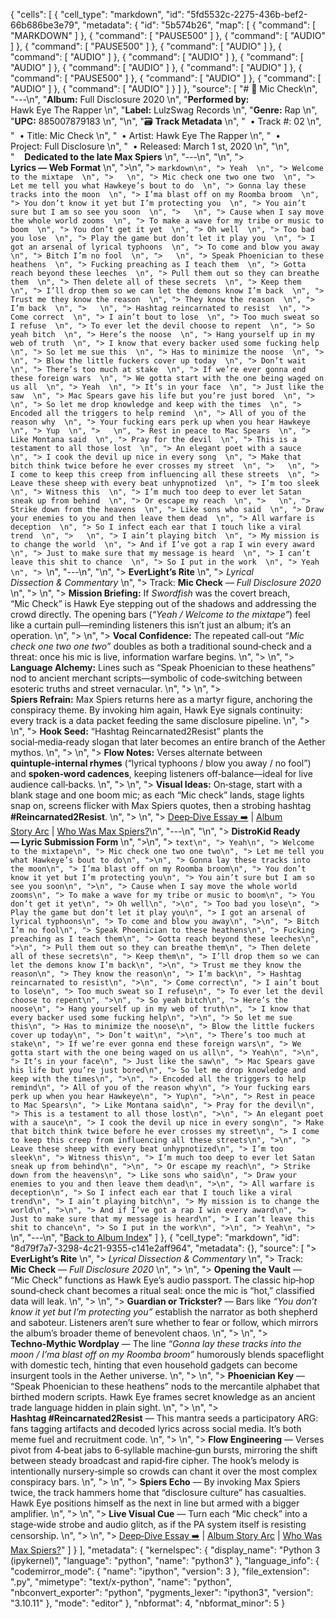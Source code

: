 {
 "cells": [
  {
   "cell_type": "markdown",
   "id": "5fd5532c-2275-436b-bef2-66b686be3e79",
   "metadata": {
    "id": "5b574b26",
    "map": [
     {
      "command": [
       "MARKDOWN"
      ]
     },
     {
      "command": [
       "PAUSE500"
      ]
     },
     {
      "command": [
       "AUDIO"
      ]
     },
     {
      "command": [
       "PAUSE500"
      ]
     },
     {
      "command": [
       "AUDIO"
      ]
     },
     {
      "command": [
       "AUDIO"
      ]
     },
     {
      "command": [
       "AUDIO"
      ]
     },
     {
      "command": [
       "AUDIO"
      ]
     },
     {
      "command": [
       "AUDIO"
      ]
     },
     {
      "command": [
       "AUDIO"
      ]
     },
     {
      "command": [
       "PAUSE500"
      ]
     },
     {
      "command": [
       "AUDIO"
      ]
     },
     {
      "command": [
       "AUDIO"
      ]
     },
     {
      "command": [
       "AUDIO"
      ]
     }
    ]
   },
   "source": [
    "# 🎵 Mic Check\n",
    "---\n",
    "**Album:** Full Disclosure 2020  \n",
    "**Performed by:** Hawk Eye The Rapper  \n",
    "**Label:** LulzSwag Records  \n",
    "**Genre:** Rap  \n",
    "**UPC:** 885007879183  \n",
    "\n",
    "🗃️ **Track Metadata**  \n",
    "&nbsp;&nbsp;• Track #: 02  \n",
    "&nbsp;&nbsp;• Title: Mic Check  \n",
    "&nbsp;&nbsp;• Artist: Hawk Eye The Rapper  \n",
    "&nbsp;&nbsp;• Project: Full Disclosure  \n",
    "&nbsp;&nbsp;• Released: March 1 st, 2020  \n",
    "\n",
    "&nbsp;&nbsp;&nbsp;&nbsp;**Dedicated to the late Max Spiers**  \n",
    "---\n",
    "\n",
    "> **Lyrics — Web Format**  \n",
    ">\n",
    "> ```markdown\n",
    "> Yeah  \n",
    "> Welcome to the mixtape  \n",
    ">   \n",
    "> Mic check one two one two  \n",
    "> Let me tell you what Hawkeye’s bout to do  \n",
    "> Gonna lay these tracks into the moon  \n",
    "> I’ma blast off on my Roomba broom  \n",
    "> You don’t know it yet but I’m protecting you  \n",
    "> You ain’t sure but I am so see you soon  \n",
    ">   \n",
    "> Cause when I say move the whole world zooms  \n",
    "> To make a wave for my tribe or music to boom  \n",
    "> You don’t get it yet  \n",
    "> Oh well  \n",
    "> Too bad you lose  \n",
    "> Play the game but don’t let it play you  \n",
    "> I got an arsenal of lyrical typhoons  \n",
    "> To come and blow you away  \n",
    "> Bitch I’m no fool  \n",
    ">   \n",
    "> Speak Phoenician to these heathens  \n",
    "> Fucking preaching as I teach them  \n",
    "> Gotta reach beyond these leeches  \n",
    "> Pull them out so they can breathe them  \n",
    "> Then delete all of these secrets  \n",
    "> Keep them  \n",
    "> I’ll drop them so we can let the demons know I’m back  \n",
    "> Trust me they know the reason  \n",
    "> They know the reason  \n",
    "> I’m back  \n",
    ">   \n",
    "> Hashtag reincarnated to resist  \n",
    "> Come correct  \n",
    "> I ain’t bout to lose  \n",
    "> Too much sweat so I refuse  \n",
    "> To ever let the devil choose to repent  \n",
    "> So yeah bitch  \n",
    "> Here’s the noose  \n",
    "> Hang yourself up in my web of truth  \n",
    "> I know that every backer used some fucking help  \n",
    "> So let me sue this  \n",
    "> Has to minimize the noose  \n",
    ">   \n",
    "> Blow the little fuckers cover up today  \n",
    "> Don’t wait  \n",
    "> There’s too much at stake  \n",
    "> If we’re ever gonna end these foreign wars  \n",
    "> We gotta start with the one being waged on us all  \n",
    "> Yeah  \n",
    "> It’s in your face  \n",
    "> Just like the saw  \n",
    "> Mac Spears gave his life but you’re just bored  \n",
    ">   \n",
    "> So let me drop knowledge and keep with the times  \n",
    "> Encoded all the triggers to help remind  \n",
    "> All of you of the reason why  \n",
    "> Your fucking ears perk up when you hear Hawkeye  \n",
    "> Yup  \n",
    ">   \n",
    "> Rest in peace to Mac Spears  \n",
    "> Like Montana said  \n",
    "> Pray for the devil  \n",
    "> This is a testament to all those lost  \n",
    "> An elegant poet with a sauce  \n",
    "> I cook the devil up nice in every song  \n",
    "> Make that bitch think twice before he ever crosses my street  \n",
    ">   \n",
    "> I come to keep this creep from influencing all these streets  \n",
    "> Leave these sheep with every beat unhypnotized  \n",
    "> I’m too sleek  \n",
    "> Witness this  \n",
    "> I’m much too deep to ever let Satan sneak up from behind  \n",
    "> Or escape my reach  \n",
    ">   \n",
    "> Strike down from the heavens  \n",
    "> Like sons who said  \n",
    "> Draw your enemies to you and then leave them dead  \n",
    "> All warfare is deception  \n",
    "> So I infect each ear that I touch like a viral trend  \n",
    ">   \n",
    "> I ain’t playing bitch  \n",
    "> My mission is to change the world  \n",
    "> And if I’ve got a rap I win every award  \n",
    "> Just to make sure that my message is heard  \n",
    "> I can’t leave this shit to chance  \n",
    "> So I put in the work  \n",
    "> Yeah  \n",
    "> ```\n",
    "---\n",
    "\n",
    "> **EverLight’s Rite**  \n",
    "> *Lyrical Dissection & Commentary*  \n",
    "> Track: **Mic Check** — *Full Disclosure 2020*  \n",
    ">   \n",
    "> **Mission Briefing:** If *Swordfish* was the covert breach, “Mic Check” is Hawk Eye stepping out of the shadows and addressing the crowd directly. The opening bars (*“Yeah / Welcome to the mixtape”*) feel like a curtain pull—reminding listeners this isn’t just an album; it’s an operation.  \n",
    ">   \n",
    "> **Vocal Confidence:** The repeated call‑out *“Mic check one two one two”* doubles as both a traditional sound‑check and a threat: once his mic is live, information warfare begins.  \n",
    ">   \n",
    "> **Language Alchemy:** Lines such as “Speak Phoenician to these heathens” nod to ancient merchant scripts—symbolic of code‑switching between esoteric truths and street vernacular.  \n",
    ">   \n",
    "> **Spiers Refrain:** Max Spiers returns here as a martyr figure, anchoring the conspiracy theme. By invoking him again, Hawk Eye signals continuity: every track is a data packet feeding the same disclosure pipeline.  \n",
    ">   \n",
    "> **Hook Seed:** “Hashtag Reincarnated2Resist” plants the social‑media‑ready slogan that later becomes an entire branch of the Aether mythos.  \n",
    ">   \n",
    "> **Flow Notes:** Verses alternate between **quintuple‑internal rhymes** (“lyrical typhoons / blow you away / no fool”) and **spoken‑word cadences**, keeping listeners off‑balance—ideal for live audience call‑backs.  \n",
    ">   \n",
    "> **Visual Ideas:** On‑stage, start with a blank stage and one boom mic; as each “Mic check” lands, stage lights snap on, screens flicker with Max Spiers quotes, then a strobing hashtag **#Reincarnated2Resist**.  \n",
    ">   \n",
    "> [Deep‑Dive Essay ➡️](#) | [Album Story Arc](#) | [Who Was Max Spiers?](#)\n",
    "---\n",
    "\n",
    "> **DistroKid Ready — Lyric Submission Form**  \n",
    ">\n",
    "> ```text\n",
    "> Yeah\n",
    "> Welcome to the mixtape\n",
    "> Mic check one two one two\n",
    "> Let me tell you what Hawkeye’s bout to do\n",
    ">\n",
    "> Gonna lay these tracks into the moon\n",
    "> I’ma blast off on my Roomba broom\n",
    "> You don’t know it yet but I’m protecting you\n",
    "> You ain’t sure but I am so see you soon\n",
    ">\n",
    "> Cause when I say move the whole world zooms\n",
    "> To make a wave for my tribe or music to boom\n",
    "> You don’t get it yet\n",
    "> Oh well\n",
    ">\n",
    "> Too bad you lose\n",
    "> Play the game but don’t let it play you\n",
    "> I got an arsenal of lyrical typhoons\n",
    "> To come and blow you away\n",
    ">\n",
    "> Bitch I’m no fool\n",
    "> Speak Phoenician to these heathens\n",
    "> Fucking preaching as I teach them\n",
    "> Gotta reach beyond these leeches\n",
    ">\n",
    "> Pull them out so they can breathe them\n",
    "> Then delete all of these secrets\n",
    "> Keep them\n",
    "> I’ll drop them so we can let the demons know I’m back\n",
    ">\n",
    "> Trust me they know the reason\n",
    "> They know the reason\n",
    "> I’m back\n",
    "> Hashtag reincarnated to resist\n",
    ">\n",
    "> Come correct\n",
    "> I ain’t bout to lose\n",
    "> Too much sweat so I refuse\n",
    "> To ever let the devil choose to repent\n",
    ">\n",
    "> So yeah bitch\n",
    "> Here’s the noose\n",
    "> Hang yourself up in my web of truth\n",
    "> I know that every backer used some fucking help\n",
    ">\n",
    "> So let me sue this\n",
    "> Has to minimize the noose\n",
    "> Blow the little fuckers cover up today\n",
    "> Don’t wait\n",
    ">\n",
    "> There’s too much at stake\n",
    "> If we’re ever gonna end these foreign wars\n",
    "> We gotta start with the one being waged on us all\n",
    "> Yeah\n",
    ">\n",
    "> It’s in your face\n",
    "> Just like the saw\n",
    "> Mac Spears gave his life but you’re just bored\n",
    "> So let me drop knowledge and keep with the times\n",
    ">\n",
    "> Encoded all the triggers to help remind\n",
    "> All of you of the reason why\n",
    "> Your fucking ears perk up when you hear Hawkeye\n",
    "> Yup\n",
    ">\n",
    "> Rest in peace to Mac Spears\n",
    "> Like Montana said\n",
    "> Pray for the devil\n",
    "> This is a testament to all those lost\n",
    ">\n",
    "> An elegant poet with a sauce\n",
    "> I cook the devil up nice in every song\n",
    "> Make that bitch think twice before he ever crosses my street\n",
    "> I come to keep this creep from influencing all these streets\n",
    ">\n",
    "> Leave these sheep with every beat unhypnotized\n",
    "> I’m too sleek\n",
    "> Witness this\n",
    "> I’m much too deep to ever let Satan sneak up from behind\n",
    ">\n",
    "> Or escape my reach\n",
    "> Strike down from the heavens\n",
    "> Like sons who said\n",
    "> Draw your enemies to you and then leave them dead\n",
    ">\n",
    "> All warfare is deception\n",
    "> So I infect each ear that I touch like a viral trend\n",
    "> I ain’t playing bitch\n",
    "> My mission is to change the world\n",
    ">\n",
    "> And if I’ve got a rap I win every award\n",
    "> Just to make sure that my message is heard\n",
    "> I can’t leave this shit to chance\n",
    "> So I put in the work\n",
    ">\n",
    "> Yeah\n",
    "> ```\n",
    "---\n",
    "[Back to Album Index](#)"
   ]
  },
  {
   "cell_type": "markdown",
   "id": "8d79f7a7-3298-4c21-9355-c141e2aff964",
   "metadata": {},
   "source": [
    "> **EverLight’s Rite**  \n",
    "> *Lyrical Dissection & Commentary*  \n",
    "> Track: **Mic Check** — *Full Disclosure 2020*  \n",
    ">   \n",
    "> **Opening the Vault** — “Mic Check” functions as Hawk Eye’s audio passport. The classic hip‑hop sound‑check chant becomes a ritual seal: once the mic is “hot,” classified data will leak.  \n",
    ">   \n",
    "> **Guardian or Trickster?** — Bars like *“You don’t know it yet but I’m protecting you”* establish the narrator as both shepherd and saboteur. Listeners aren’t sure whether to fear or follow, which mirrors the album’s broader theme of benevolent chaos.  \n",
    ">   \n",
    "> **Techno‑Mythic Wordplay** — The line *“Gonna lay these tracks into the moon / I’ma blast off on my Roomba broom”* humorously blends spaceflight with domestic tech, hinting that even household gadgets can become insurgent tools in the Aether universe.  \n",
    ">   \n",
    "> **Phoenician Key** — “Speak Phoenician to these heathens” nods to the mercantile alphabet that birthed modern scripts. Hawk Eye frames secret knowledge as an ancient trade language hidden in plain sight.  \n",
    ">   \n",
    "> **Hashtag #Reincarnated2Resist** — This mantra seeds a participatory ARG: fans tagging artifacts and decoded lyrics across social media. It’s both meme fuel and recruitment code.  \n",
    ">   \n",
    "> **Flow Engineering** — Verses pivot from 4‑beat jabs to 6‑syllable machine‑gun bursts, mirroring the shift between steady broadcast and rapid‑fire cipher. The hook’s melody is intentionally nursery‑simple so crowds can chant it over the most complex conspiracy bars.  \n",
    ">   \n",
    "> **Spiers Echo** — By invoking Max Spiers twice, the track hammers home that “disclosure culture” has casualties. Hawk Eye positions himself as the next in line but armed with a bigger amplifier.  \n",
    ">   \n",
    "> **Live Visual Cue** — Turn each “Mic check” into a stage‑wide strobe and audio glitch, as if the PA system itself is resisting censorship.  \n",
    ">   \n",
    "> [Deep‑Dive Essay ➡️](#) | [Album Story Arc](#) | [Who Was Max Spiers?](#)"
   ]
  }
 ],
 "metadata": {
  "kernelspec": {
   "display_name": "Python 3 (ipykernel)",
   "language": "python",
   "name": "python3"
  },
  "language_info": {
   "codemirror_mode": {
    "name": "ipython",
    "version": 3
   },
   "file_extension": ".py",
   "mimetype": "text/x-python",
   "name": "python",
   "nbconvert_exporter": "python",
   "pygments_lexer": "ipython3",
   "version": "3.10.11"
  },
  "mode": "editor"
 },
 "nbformat": 4,
 "nbformat_minor": 5
}
